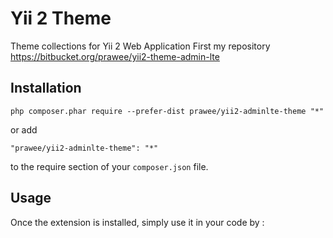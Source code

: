 Yii 2 Theme
===========
Theme collections for Yii 2 Web Application
First my repository https://bitbucket.org/prawee/yii2-theme-admin-lte 

Installation
------------
```
php composer.phar require --prefer-dist prawee/yii2-adminlte-theme "*"
```

or add

```
"prawee/yii2-adminlte-theme": "*"
```

to the require section of your `composer.json` file.


Usage
-----

Once the extension is installed, simply use it in your code by  :

```php